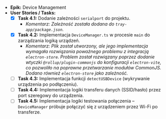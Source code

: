 *   **Epik:** Device Management
*   **User Stories / Tasks:**
    - [x] **Task 4.1:** Dodanie zależności `serialport` do projektu.
        *   *Komentarz: Zależność została dodana do `tray-app/package.json`.*
    - [x] **Task 4.2:** Implementacja `DeviceManager.ts` w procesie `main` do zarządzania logiką urządzeń.
        *   *Komentarz: Plik został utworzony, ale jego implementacja wymagała rozwiązania poważnego problemu z integracją `electron-store`. Problem został rozwiązany poprzez dodanie wtyczki `@rollup/plugin-commonjs` do konfiguracji `electron-vite`, co pozwoliło na poprawne przetwarzanie modułów CommonJS. Dodano również `electron-store` jako zależność.*
    - [ ] **Task 4.3:** Implementacja funkcji `detectUSBDevice` (wykrywanie urządzenia po podłączeniu).
    - [ ] **Task 4.4:** Implementacja logiki transferu danych (SSID/hasło) przez port szeregowy do urządzenia.
    - [ ] **Task 4.5:** Implementacja logiki testowania połączenia – `DeviceManager` próbuje połączyć się z urządzeniem przez Wi-Fi po transferze.
